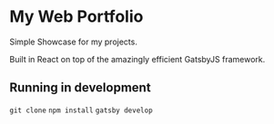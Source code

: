 # My Web Portfolio
Simple Showcase for my projects.

Built in React on top of the amazingly efficient GatsbyJS framework.


## Running in development
`git clone`
`npm install`
`gatsby develop`
